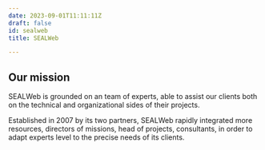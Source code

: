 ```yaml
---
date: 2023-09-01T11:11:11Z
draft: false
id: sealweb
title: SEALWeb

---
```

## Our mission

SEALWeb is grounded on an team of experts, able to assist our clients both on the technical and organizational sides of their projects.

Established in 2007 by its two partners, SEALWeb rapidly integrated more resources, directors of missions, head of projects, consultants, in order to adapt experts level to the precise needs of its clients.
